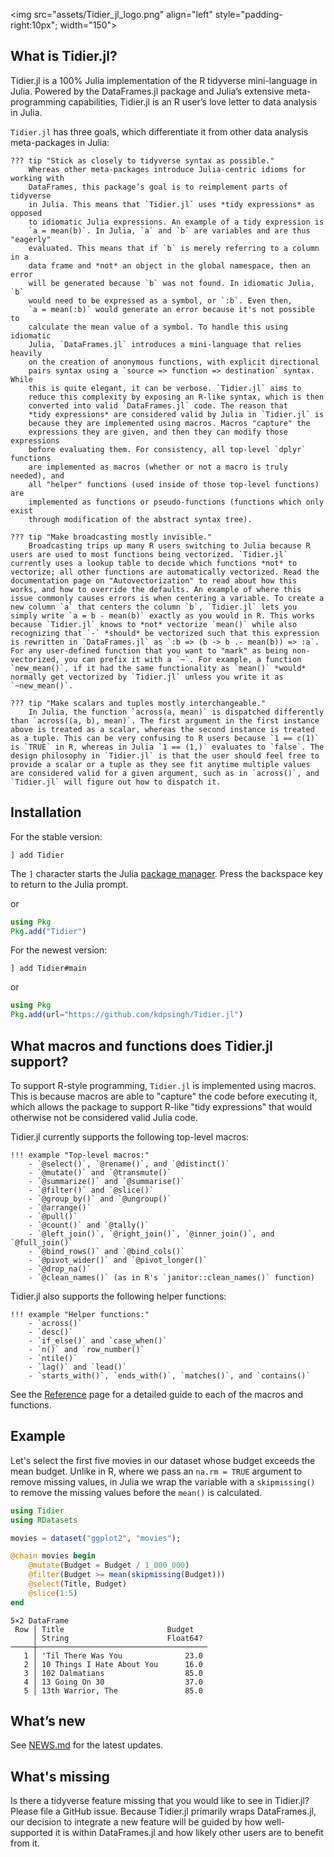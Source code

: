 
<img src="assets/Tidier\_jl\_logo.png" align="left" style="padding-right:10px"; width="150"></img>

## What is Tidier.jl?

Tidier.jl is a 100% Julia implementation of the R tidyverse
mini-language in Julia. Powered by the DataFrames.jl package and Julia’s
extensive meta-programming capabilities, Tidier.jl is an R user’s love
letter to data analysis in Julia.

`Tidier.jl` has three goals, which differentiate it from other data analysis
meta-packages in Julia:

```@raw html
??? tip "Stick as closely to tidyverse syntax as possible."
    Whereas other meta-packages introduce Julia-centric idioms for working with
    DataFrames, this package’s goal is to reimplement parts of tidyverse
    in Julia. This means that `Tidier.jl` uses *tidy expressions* as opposed
    to idiomatic Julia expressions. An example of a tidy expression is
    `a = mean(b)`. In Julia, `a` and `b` are variables and are thus "eagerly"
    evaluated. This means that if `b` is merely referring to a column in a
    data frame and *not* an object in the global namespace, then an error
    will be generated because `b` was not found. In idiomatic Julia, `b`
    would need to be expressed as a symbol, or `:b`. Even then,
    `a = mean(:b)` would generate an error because it's not possible to
    calculate the mean value of a symbol. To handle this using idiomatic
    Julia, `DataFrames.jl` introduces a mini-language that relies heavily
    on the creation of anonymous functions, with explicit directional
    pairs syntax using a `source => function => destination` syntax. While
    this is quite elegant, it can be verbose. `Tidier.jl` aims to
    reduce this complexity by exposing an R-like syntax, which is then
    converted into valid `DataFrames.jl` code. The reason that
    *tidy expressions* are considered valid by Julia in `Tidier.jl` is
    because they are implemented using macros. Macros "capture" the
    expressions they are given, and then they can modify those expressions
    before evaluating them. For consistency, all top-level `dplyr` functions
    are implemented as macros (whether or not a macro is truly needed), and
    all "helper" functions (used inside of those top-level functions) are
    implemented as functions or pseudo-functions (functions which only exist
    through modification of the abstract syntax tree).
```

```@raw html
??? tip "Make broadcasting mostly invisible."
    Broadcasting trips up many R users switching to Julia because R users are used to most functions being vectorized. `Tidier.jl` currently uses a lookup table to decide which functions *not* to vectorize; all other functions are automatically vectorized. Read the documentation page on "Autovectorization" to read about how this works, and how to override the defaults. An example of where this issue commonly causes errors is when centering a variable. To create a new column `a` that centers the column `b`, `Tidier.jl` lets you simply write `a = b - mean(b)` exactly as you would in R. This works because `Tidier.jl` knows to *not* vectorize `mean()` while also recognizing that `-` *should* be vectorized such that this expression is rewritten in `DataFrames.jl` as `:b => (b -> b .- mean(b)) => :a`. For any user-defined function that you want to "mark" as being non-vectorized, you can prefix it with a `~`. For example, a function `new_mean()`, if it had the same functionality as `mean()` *would* normally get vectorized by `Tidier.jl` unless you write it as `~new_mean()`.
```

```@raw html
??? tip "Make scalars and tuples mostly interchangeable."
    In Julia, the function `across(a, mean)` is dispatched differently than `across((a, b), mean)`. The first argument in the first instance above is treated as a scalar, whereas the second instance is treated as a tuple. This can be very confusing to R users because `1 == c(1)` is `TRUE` in R, whereas in Julia `1 == (1,)` evaluates to `false`. The design philosophy in `Tidier.jl` is that the user should feel free to provide a scalar or a tuple as they see fit anytime multiple values are considered valid for a given argument, such as in `across()`, and `Tidier.jl` will figure out how to dispatch it.
```

## Installation

For the stable version:

```
] add Tidier
```

The `]` character starts the Julia [package manager](https://docs.julialang.org/en/v1/stdlib/Pkg/). Press the backspace key to return to the Julia prompt.

or


```julia
using Pkg
Pkg.add("Tidier")
```

For the newest version:

```
] add Tidier#main
```

or

```julia
using Pkg
Pkg.add(url="https://github.com/kdpsingh/Tidier.jl")
```

## What macros and functions does Tidier.jl support?

To support R-style programming, `Tidier.jl` is implemented using macros. This is because macros are able to "capture" the code before executing it, which allows the package to support R-like "tidy expressions" that would otherwise not be considered valid Julia code.

Tidier.jl currently supports the following top-level macros:

```@raw html
!!! example "Top-level macros:"
    - `@select()`, `@rename()`, and `@distinct()`
    - `@mutate()` and `@transmute()` 
    - `@summarize()` and `@summarise()`
    - `@filter()` and `@slice()`
    - `@group_by()` and `@ungroup()`
    - `@arrange()`
    - `@pull()`
    - `@count()` and `@tally()`
    - `@left_join()`, `@right_join()`, `@inner_join()`, and `@full_join()`
    - `@bind_rows()` and `@bind_cols()`
    - `@pivot_wider()` and `@pivot_longer()`
    - `@drop_na()`
    - `@clean_names()` (as in R's `janitor::clean_names()` function)
```
Tidier.jl also supports the following helper functions:

```@raw html
!!! example "Helper functions:"
    - `across()`
    - `desc()`
    - `if_else()` and `case_when()`
    - `n()` and `row_number()`
    - `ntile()`
    - `lag()` and `lead()`
    - `starts_with()`, `ends_with()`, `matches()`, and `contains()`
```

See the [Reference](https://kdpsingh.github.io/Tidier.jl/dev/reference/) page for a detailed guide to each of the macros and functions.

## Example

Let's select the first five movies in our dataset whose budget exceeds the mean budget. Unlike in R, where we pass an `na.rm = TRUE` argument to remove missing values, in Julia we wrap the variable with a `skipmissing()` to remove the missing values before the `mean()` is calculated.

```julia
using Tidier
using RDatasets

movies = dataset("ggplot2", "movies");

@chain movies begin
    @mutate(Budget = Budget / 1_000_000)
    @filter(Budget >= mean(skipmissing(Budget)))
    @select(Title, Budget)
    @slice(1:5)
end
```

```
5×2 DataFrame
 Row │ Title                       Budget   
     │ String                      Float64? 
─────┼──────────────────────────────────────
   1 │ 'Til There Was You              23.0
   2 │ 10 Things I Hate About You      16.0
   3 │ 102 Dalmatians                  85.0
   4 │ 13 Going On 30                  37.0
   5 │ 13th Warrior, The               85.0
```

## What’s new

See [NEWS.md](https://github.com/kdpsingh/Tidier.jl/blob/main/NEWS.md) for the latest updates.

## What's missing

Is there a tidyverse feature missing that you would like to see in Tidier.jl? Please file a GitHub issue. Because Tidier.jl primarily wraps DataFrames.jl, our decision to integrate a new feature will be guided by how well-supported it is within DataFrames.jl and how likely other users are to benefit from it.